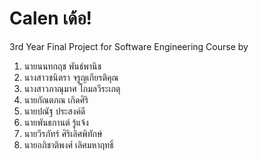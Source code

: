 # Calen เด้อ!
3rd Year Final Project for Software Engineering Course
by
1. นายนนทกฤช พันธ์พานิช
2. นางสาวชนิตรา จรูญเกียรติคุณ
3. นางสาวภาณุมาศ โกมลวีระเกตุ
4. นายกัณตภณ เกิดศิริ
5. นายปณัฐ ประสงค์ดี
6. นายพันธกานต์ รู้แจ้ง
7. นายวีรภัทร์ ศิริเลิศพิทักษ์
8. นายอภิชาติพงศ์ เลิศมหาฤทธิ์
